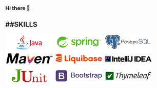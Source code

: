 ### Hi there 👋

##SKILLS
---------------------
<img src="./images/Java_S.png" alt="Java" height="50">    <img src="./images/Spring.png" alt="Spring Framework" height="50">    <img src="./images/postgresql.png" alt="PostgreSQL" height="50">    <img src="./images/Maven.png" alt="Maven" height="50">
<img src="./images/Liquibase.png" alt="Liquibase" height="50">
<img src="./images/Intellij_IDEA.png" alt="Intellij IDEA" height="50">
<img src="./images/junit.png" alt="JUnit" height="50">
<img src="./images/bootstrap.png" alt="Thymeleaf" height="50">
<img src="./images/thymeleaf_logo_300x100.png" alt="Thymeleaf" height="50">

<!--
**Sarabik/Sarabik** is a ✨ _special_ ✨ repository because its `README.md` (this file) appears on your GitHub profile.

Here are some ideas to get you started:

- 🔭 I’m currently working on ...
- 🌱 I’m currently learning ...
- 👯 I’m looking to collaborate on ...
- 🤔 I’m looking for help with ...
- 💬 Ask me about ...
- 📫 How to reach me: ...
- 😄 Pronouns: ...
- ⚡ Fun fact: ...
-->
